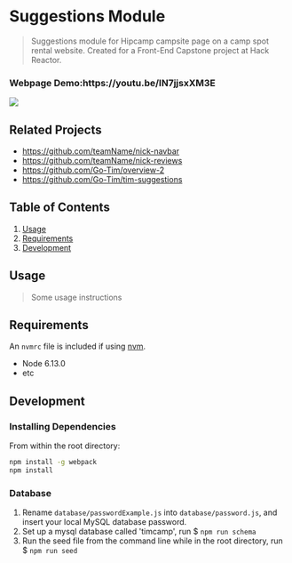 # Suggestions Module
> Suggestions module for Hipcamp campsite page on a camp spot rental website. Created for a Front-End Capstone project at Hack Reactor.

<h3><b>Webpage Demo:</b>https://youtu.be/IN7jjsxXM3E</h3>

![](readme-assets/webpage.jpg)

## Related Projects

  - https://github.com/teamName/nick-navbar
  - https://github.com/teamName/nick-reviews
  - https://github.com/Go-Tim/overview-2
  - https://github.com/Go-Tim/tim-suggestions

## Table of Contents

1. [Usage](#Usage)
2. [Requirements](#requirements)
3. [Development](#development)

## Usage

> Some usage instructions

## Requirements

An `nvmrc` file is included if using [nvm](https://github.com/creationix/nvm).

- Node 6.13.0
- etc

## Development

### Installing Dependencies

From within the root directory:

```sh
npm install -g webpack
npm install
```

### Database
1. Rename ```database/passwordExample.js``` into ```database/password.js```, and insert your local MySQL database password.
2. Set up a mysql database called 'timcamp', run $ ```npm run schema```
3. Run the seed file from the command line while in the root directory, run $ ```npm run seed```
